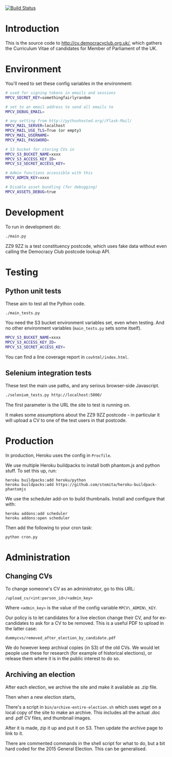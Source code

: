 [![Build Status](https://travis-ci.org/frabcus/mpcv.svg?branch=master)](https://travis-ci.org/frabcus/mpcv)


Introduction
============

This is the source code to http://cv.democracyclub.org.uk/, which gathers the
Curriculum Vitae of candidates for Member of Parliament of the UK.


Environment
===========

You'll need to set these config variables in the environment:

```sh
# used for signing tokens in emails and sessions
MPCV_SECRET_KEY=somethingfairlyrandom

# set to an email address to send all emails to
MPCV_DEBUG_EMAIL=

# any setting from http://pythonhosted.org//Flask-Mail/
MPCV_MAIL_SERVER=localhost
MPCV_MAIL_USE_TLS=True (or empty)
MPCV_MAIL_USERNAME=
MPCV_MAIL_PASSWORD=

# S3 bucket for storing CVs in
MPCV_S3_BUCKET_NAME=xxxx
MPCV_S3_ACCESS_KEY_ID=
MPCV_S3_SECRET_ACCESS_KEY=

# Admin functions accessible with this
MPCV_ADMIN_KEY=xxxx

# Disable asset bundling (for debugging)
MPCV_ASSETS_DEBUG=true
```


Development
===========

To run in development do:

```sh
./main.py
```

ZZ9 9ZZ is a test constituency postcode, which uses fake data without even
calling the Democracy Club postcode lookup API.


Testing
=======

Python unit tests
-----------------

These aim to test all the Python code.

```sh
./main_tests.py
```

You need the S3 bucket environment variables set, even when testing.
And no other environment variables (`main_tests.py` sets some itself).

```sh
MPCV_S3_BUCKET_NAME=xxxx
MPCV_S3_ACCESS_KEY_ID=
MPCV_S3_SECRET_ACCESS_KEY=
```

You can find a line coverage report in `covhtml/index.html`.


Selenium integration tests
--------------------------

These test the main use paths, and any serious browser-side Javascript.

```sh
./selenium_tests.py http://localhost:5000/
```

The first parameter is the URL the site to test is running on. 

It makes some assumptions about the ZZ9 9ZZ postcode - in particular it will
upload a CV to one of the test users in that postcode.


Production
==========

In production, Heroku uses the config in `Procfile`.

We use multiple Heroku buildpacks to install both phantom.js and python stuff.
To set this up, run:

```
heroku buildpacks:add heroku/python
heroku buildpacks:add https://github.com/stomita/heroku-buildpack-phantomjs
```

We use the scheduler add-on to build thumbnails. Install and configure that
with:

```
heroku addons:add scheduler
heroku addons:open scheduler
```

Then add the following to your cron task:

```
python cron.py
```


Administration
==============

Changing CVs
------------

To change someone's CV as an administrator, go to this URL:

```
/upload_cv/<int:person_id>/<admin_key>
```

Where `<admin_key>` is the value of the config variable `MPCV\_ADMIN\_KEY`.

Our policy is to let candidates for a live election change their CV, and for
ex-candidates to ask for a CV to be removed. This is a useful PDF to upload
in the latter case:

```
dummycvs/removed_after_election_by_candidate.pdf
```

We do however keep archival copies (in S3) of the old CVs. We would
let people use these for research (for example of historical elections), or
release them where it is in the public interest to do so.


Archiving an election
---------------------

After each election, we archive the site and make it available as .zip file. 

Then when a new election starts, 

There's a script in `bin/archive-entire-election.sh` which uses wget on a local
copy of the site to make an archive. This includes all the actual .doc and .pdf
CV files, and thumbnail images.

After it is made, zip it up and put it on S3. Then update the archive page
to link to it.

There are commented commands in the shell script for what to do, but a bit
hard coded for the 2015 General Election. This can be generalised.


